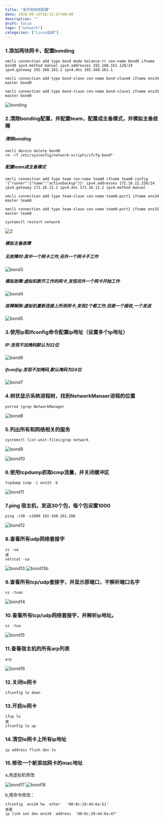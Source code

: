 ```yaml
---
title: "高可用网络配置"
date: 2018-09-15T16:15:57+08:00
description: ""
draft: false
tags: ["network"]
categories: ["Linux运维"]
---
```


<!--more-->

### 1.添加两块网卡，配置bonding

```
nmcli connection add type bond mode balance-rr con-name bond0 ifname bond0 ipv4.method manual ipv4.addresses 192.168.161.128/24 ipv4.gateway 192.168.161.1 ipv4.dns 192.168.161.1

nmcli connection add type bond-slave con-name bond-slave0 ifname ens34 master bond0

nmcli connection add type bond-slave con-name bond-slave1 ifname ens35 master bond0
```

![bonding](../../img/bonging.jpg)


### 2.清除bonding配置，并配置team，配置成主备模式，并模拟主备故障

##### 清除bonding

```
nmcli device delete bond0
rm -rf /etc/sysconfig/network-scripts/ifcfg-bond*
```

##### 配置team成主备模式

```
nmcli connection add type team con-name team0 ifname team0 config '{"runner":{"name":"activebackup"}}' ipv4.addresses 172.16.12.250/24 ipv4.gateway 172.16.12.2 ipv4.dns 172.16.12.2 ipv4.method manual

nmcli connection add type team-slave con-name team0-port1 ifname ens34 master team0

nmcli connection add type team-slave con-name team0-port2 ifname ens35 master team0

systemctl restart network
```

![2](../../img/bond2.jpg)

##### 模拟主备故障

##### 无故障时:其中一个网卡工作,另外一个网卡不工作

![bond3](../../img/bond3.jpg)

##### 模拟故障:虚拟机断开工作的网卡,发现另外一个网卡开始工作

![bond4](../../img/bond4.jpg)

##### 故障解除:虚拟机重新连接上所用网卡,发现2个都工作,但是一个接收,一个发送

![bond5](../../img/bond5.jpg)


### 3.使用ip和ifconfig命令配置ip地址（设置多个ip地址）

##### IP:发现不加掩码默认为32位

![bond6](../../img/bond6.jpg)

##### ifconfig:发现不加掩码,默认掩码为24位

![bond7](../../img/bond7.jpg)

### 4.树状显示系统进程树，找到NetworkManaer进程的位置

```
pstree |grep NetworkManager
```

![bond8](../../img/bond8.jpg)

### 5.列出所有和网络相关的服务



```
systemctl list-unit-files|grep network
```

![bond9](../../img/bond9.jpg)

![bond10](../../img/bond10.jpg)

### 6.使用tcpdump抓取icmp流量，并关闭缓冲区

```
tcpdump icmp -i ens33 -b
```

![bond11](../../img/bond11.jpg)

### 7.ping 宿主机，发送30个包，每个包设置1000 

```
ping -c30 -s1000 192.168.161.206
```

![bond12](../../img/bond12.jpg)



### 8.查看所有udp网络套接字

```
ss -ua
或
netstat -ua
```

![bond13](../../img/bond13.jpg)
![bond13b](../../img/bond13b.jpg)

### 9.查看所有tcp/udp套接字，并显示原端口，不解析端口名字

```
ss -tuan
```

![bond14](../../img/bond14.jpg)



### 10.查看所有tcp/udp网络套接字，并解析ip地址。

```
ss -tua
```

![bond15](../../img/bond15.jpg)



### 11.查看宿主机的所有arp列表

```
arp
```

![bond16](../../img/bond16.jpg)

### 12.关闭lo网卡


```
ifconfig lo down
```



### 13.开启lo网卡

```
ifup lo
或
ifconfig lo up
```



### 14.清空lo网卡上所有ip地址

```
ip address flush dev lo
```

### 15.修改一个新添加网卡的mac地址

a,用虚拟机修改

![bond17](../../img/bond17.jpg)
![bond18](../../img/bond18.jpg)

b,用命令修改：

```
ifconfig  ens34 hw  ether   '00:0c:29:4d:6a:51'
或者
ip link set dev ens34  address  '00:0c:29:4d:6a:47'
```

